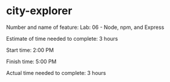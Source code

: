 # city-explorer

Number and name of feature: Lab: 06 - Node, npm, and Express

Estimate of time needed to complete: 3 hours

Start time: 2:00 PM

Finish time: 5:00 PM

Actual time needed to complete: 3 hours